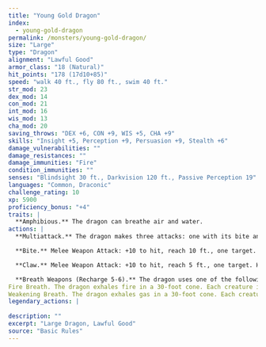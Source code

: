 ```yaml
---
title: "Young Gold Dragon"
index:
  - young-gold-dragon
permalink: /monsters/young-gold-dragon/
size: "Large"
type: "Dragon"
alignment: "Lawful Good"
armor_class: "18 (Natural)"
hit_points: "178 (17d10+85)"
speed: "walk 40 ft., fly 80 ft., swim 40 ft."
str_mod: 23
dex_mod: 14
con_mod: 21
int_mod: 16
wis_mod: 13
cha_mod: 20
saving_throws: "DEX +6, CON +9, WIS +5, CHA +9"
skills: "Insight +5, Perception +9, Persuasion +9, Stealth +6"
damage_vulnerabilities: ""
damage_resistances: ""
damage_immunities: "Fire"
condition_immunities: ""
senses: "Blindsight 30 ft., Darkvision 120 ft., Passive Perception 19"
languages: "Common, Draconic"
challenge_rating: 10
xp: 5900
proficiency_bonus: "+4"
traits: |
  **Amphibious.** The dragon can breathe air and water.
actions: |
  **Multiattack.** The dragon makes three attacks: one with its bite and two with its claws.

  **Bite.** Melee Weapon Attack: +10 to hit, reach 10 ft., one target. Hit: 17 (2d10 + 6) piercing damage.

  **Claw.** Melee Weapon Attack: +10 to hit, reach 5 ft., one target. Hit: 13 (2d6 + 6) slashing damage.

  **Breath Weapons (Recharge 5-6).** The dragon uses one of the following breath weapons.
Fire Breath. The dragon exhales fire in a 30-foot cone. Each creature in that area must make a DC 17 Dexterity saving throw, taking 55 (10d10) fire damage on a failed save, or half as much damage on a successful one.
Weakening Breath. The dragon exhales gas in a 30-foot cone. Each creature in that area must succeed on a DC 17 Strength saving throw or have disadvantage on Strength-based attack rolls, Strength checks, and Strength saving throws for 1 minute. A creature can repeat the saving throw at the end of each of its turns, ending the effect on itself on a success.  
legendary_actions: |
  
description: ""
excerpt: "Large Dragon, Lawful Good"
source: "Basic Rules"
---
```


